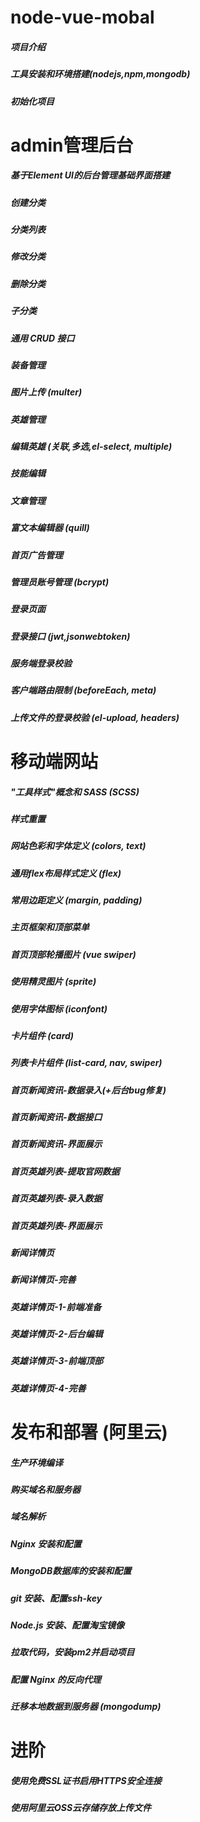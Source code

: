 # node-vue-mobal
##### 项目介绍
##### 工具安装和环境搭建(nodejs,npm,mongodb)
##### 初始化项目
# admin管理后台
##### 基于Element UI的后台管理基础界面搭建
##### 创建分类
##### 分类列表
##### 修改分类
##### 删除分类
##### 子分类
##### 通用 CRUD 接口
##### 装备管理
##### 图片上传 (multer)
##### 英雄管理
##### 编辑英雄 (关联,多选,el-select, multiple)
##### 技能编辑
##### 文章管理
##### 富文本编辑器 (quill)
##### 首页广告管理
##### 管理员账号管理 (bcrypt)
##### 登录页面
##### 登录接口 (jwt,jsonwebtoken)
##### 服务端登录校验
##### 客户端路由限制 (beforeEach, meta)
##### 上传文件的登录校验 (el-upload, headers)
# 移动端网站
##### "工具样式"概念和 SASS (SCSS)
##### 样式重置
##### 网站色彩和字体定义 (colors, text)
##### 通用flex布局样式定义 (flex)
##### 常用边距定义 (margin, padding)
##### 主页框架和顶部菜单
##### 首页顶部轮播图片 (vue swiper)
##### 使用精灵图片 (sprite)
##### 使用字体图标 (iconfont)
##### 卡片组件 (card)
##### 列表卡片组件 (list-card, nav, swiper)
##### 首页新闻资讯-数据录入(+后台bug修复)
##### 首页新闻资讯-数据接口
##### 首页新闻资讯-界面展示
##### 首页英雄列表-提取官网数据
##### 首页英雄列表-录入数据
##### 首页英雄列表-界面展示
##### 新闻详情页
##### 新闻详情页-完善
##### 英雄详情页-1-前端准备
##### 英雄详情页-2-后台编辑
##### 英雄详情页-3-前端顶部
##### 英雄详情页-4-完善

# 发布和部署 (阿里云)
##### 生产环境编译
##### 购买域名和服务器
##### 域名解析
##### Nginx 安装和配置
##### MongoDB数据库的安装和配置
##### git 安装、配置ssh-key
##### Node.js 安装、配置淘宝镜像
##### 拉取代码，安装pm2并启动项目
##### 配置 Nginx 的反向代理
##### 迁移本地数据到服务器 (mongodump)
# 进阶
##### 使用免费SSL证书启用HTTPS安全连接
##### 使用阿里云OSS云存储存放上传文件

